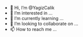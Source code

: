 - 👋 Hi, I’m @YagizCalik
- 👀 I’m interested in ...
- 🌱 I’m currently learning ...
- 💞️ I’m looking to collaborate on ...
- 📫 How to reach me ...

<!---
YagizCalik/YagizCalik is a ✨ special ✨ repository because its `README.md` (this file) appears on your GitHub profile.
You can click the Preview link to take a look at your changes.
--->
